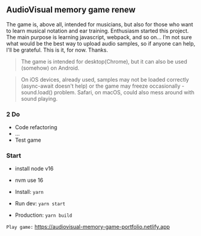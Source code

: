 ## AudioVisual memory game renew
The game is, above all, intended for musicians, but also for those who want to learn musical notation and ear training.
Enthusiasm started this project. The main purpose is learning javascript, webpack, and so on... 
I’m not sure what would be the best way to upload audio samples, so if anyone can help, I'll be grateful. This is it, for now.
Thanks.

> The game is intended for desktop(Chrome), but it can also be used (somehow) on Android. 

> On iOS devices, already used, samples may not be loaded correctly (async-await doesn't help) or the game may freeze occasionally - sound.load() problem. Safari, on macOS, could also mess around with sound playing.

### 2 Do

- Code refactoring
- ...
- Test game

### Start

- install node v16

- nvm use 16

- Install: `yarn`

- Run dev: `yarn start`

- Production: `yarn build`


`Play game:` https://audiovisual-memory-game-portfolio.netlify.app
